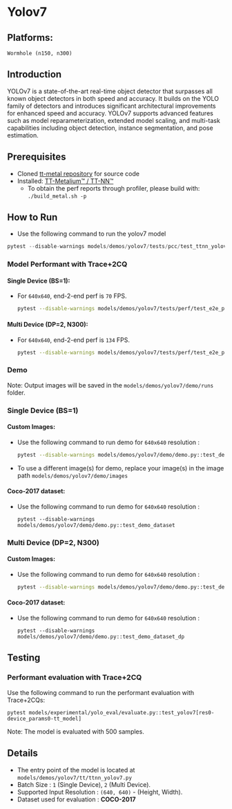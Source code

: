 # Yolov7

## Platforms:
    Wormhole (n150, n300)

## Introduction
YOLOv7 is a state-of-the-art real-time object detector that surpasses all known object detectors in both speed and accuracy. It builds on the YOLO family of detectors and introduces significant architectural improvements for enhanced speed and accuracy. YOLOv7 supports advanced features such as model reparameterization, extended model scaling, and multi-task capabilities including object detection, instance segmentation, and pose estimation.

## Prerequisites
- Cloned [tt-metal repository](https://github.com/tenstorrent/tt-metal) for source code
- Installed: [TT-Metalium™ / TT-NN™](https://github.com/tenstorrent/tt-metal/blob/main/INSTALLING.md)
  - To obtain the perf reports through profiler, please build with: `./build_metal.sh -p`

## How to Run
- Use the following command to run the yolov7 model
```python
pytest --disable-warnings models/demos/yolov7/tests/pcc/test_ttnn_yolov7.py
```

### Model Performant with Trace+2CQ
#### Single Device (BS=1):
- For `640x640`, end-2-end perf is `70` FPS.
  ```bash
  pytest --disable-warnings models/demos/yolov7/tests/perf/test_e2e_performant.py::test_e2e_performant
  ```

#### Multi Device (DP=2, N300):
- For `640x640`, end-2-end perf is `134` FPS.

  ```bash
  pytest --disable-warnings models/demos/yolov7/tests/perf/test_e2e_performant.py::test_e2e_performant_dp
  ```

### Demo
Note: Output images will be saved in the `models/demos/yolov7/demo/runs` folder.

### Single Device (BS=1)
#### Custom Images:
- Use the following command to run demo for `640x640` resolution :

    ```bash
    pytest --disable-warnings models/demos/yolov7/demo/demo.py::test_demo
    ```
- To use a different image(s) for demo, replace your image(s) in the image path `models/demos/yolov7/demo/images`

#### Coco-2017 dataset:
- Use the following command to run demo for `640x640` resolution :
  ```
  pytest --disable-warnings models/demos/yolov7/demo/demo.py::test_demo_dataset
  ```

### Multi Device (DP=2, N300)
#### Custom Images:
- Use the following command to run demo for `640x640` resolution :

  ```bash
  pytest --disable-warnings models/demos/yolov7/demo/demo.py::test_demo_dp
  ```

#### Coco-2017 dataset:
- Use the following command to run demo for `640x640` resolution :
  ```
  pytest --disable-warnings models/demos/yolov7/demo/demo.py::test_demo_dataset_dp
  ```

## Testing
### Performant evaluation with Trace+2CQ
Use the following command to run the performant evaluation with Trace+2CQs:

```
pytest models/experimental/yolo_eval/evaluate.py::test_yolov7[res0-device_params0-tt_model]
```
Note: The model is evaluated with 500 samples.

## Details
- The entry point of the model is located at ```models/demos/yolov7/tt/ttnn_yolov7.py```
- Batch Size : `1` (Single Device), `2` (Multi Device).
- Supported Input Resolution : `(640, 640)` - (Height, Width).
- Dataset used for evaluation : **COCO-2017**
